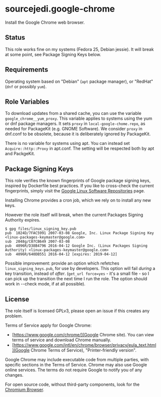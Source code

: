# sourcejedi.google-chrome #

Install the Google Chrome web browser.


## Status

This role works fine on my systems (Fedora 25, Debian jessie).  It will break at some point, see Package Signing Keys below.


## Requirements

Operating system based on "Debian" (`apt` package manager), or "RedHat" (`dnf` or possibly `yum`).


## Role Variables

To download updates from a shared cache, you can use the variable `google_chrome__yum_proxy`.  This variable applies to systems using the yum or dnf package managers.  It sets `proxy` in `local-google-chome.repo`, as needed for PackageKit (e.g. GNOME Software).  We consider `proxy` in dnf.conf to be obsolete, because it is deliberately ignored by PackageKit.

There is no variable for systems using apt.  You can instead set `Acquire::http::Proxy` in apt.conf.  The setting will be respected both by apt and PackgeKit.


## Package Signing Keys

This role verifies the known fingerprints of Google package signing keys, inspired by Dockerfile best practices.  If you like to cross-check the current fingerprints, simply visit the [Google Linux Software Repositories](https://www.google.com/linuxrepositories/) page.

Installing Chrome provides a cron job, which we rely on to install any new keys.

However the role itself will break, when the current Packages Signing Authority expires.

```
$ gpg files/linux_signing_key.pub
pub  1024D/7FAC5991 2007-03-08 Google, Inc. Linux Package Signing Key <linux-packages-keymaster@google.com>
sub  2048g/C07CB649 2007-03-08
pub  4096R/D38B4796 2016-04-12 Google Inc. (Linux Packages Signing Authority) <linux-packages-keymaster@google.com>
sub  4096R/640DB551 2016-04-12 [expires: 2019-04-12]
```

Possible improvement: provide an option which refetches `linux_signing_keys.pub`, for use by developers.  This option will fail *during* a key transition, instead of *after*.  (`get_url force=yes` - it's a small file - so I can pick up the transition the next time I run the role.  The option should work in --check mode, if at all possible).


## License

The role itself is licensed GPLv3, please open an issue if this creates any problem.

Terms of Service apply for Google Chrome:

* [https://www.google.com/chrome/](Google Chrome site).  You can view terms of service and download Chrome manually.
* [https://www.google.com/intl/en/chrome/browser/privacy/eula_text.html](Google Chrome Terms of Service), "Printer-friendly version".

Google Chrome may include executable code from multiple parties, with specific sections in the Terms of Service.  Chrome may also use Google online services.  The terms do not require Google to notify you of any changes.

For open source code, without third-party components, look for the [Chromium Browser](https://www.chromium.org/).
